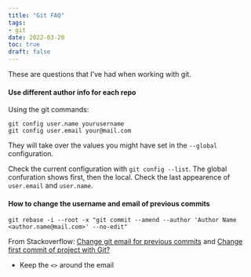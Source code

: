 ```yaml
---
title: "Git FAQ"
tags:
- git
date: 2022-03-20
toc: true
draft: false
---
```


These are questions that I've had when working with git. 

#### Use different author info for each repo

Using the git commands:

```git
git config user.name yourusername
git config user.email your@mail.com
```

They will take over the values you might have set in the `--global` configuration.

Check the current configuration with `git config --list`. The global confuration shows first, then the local. Check the last appearence of `user.email` and `user.name`.

#### How to change the username and email of previous commits

```shell
git rebase -i --root -x "git commit --amend --author 'Author Name <author.name@mail.com>' --no-edit"
```
From Stackoverflow: [Change git email for previous commits](https://stackoverflow.com/questions/34850831/change-git-email-for-previous-commits) and [Change first commit of project with Git?](https://stackoverflow.com/questions/2246208/change-first-commit-of-project-with-git)

- Keep the `<>` around the email